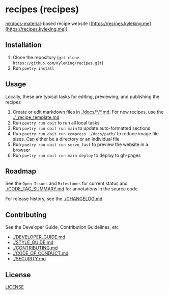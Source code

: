 # recipes (recipes)

[mkdocs-material](https://squidfunk.github.io/mkdocs-material/)-based recipe website ([https://recipes.kyleking.me](https://recipes.kyleking.me))

## Installation

1. Clone the repository (`git clone https://github.com/KyleKing/recipes.git`)
2. Run `poetry install`

## Usage

Locally, these are typical tasks for editing, previewing, and publishing the recipes

1. Create or edit markdown files in [./docs/\*/\*.md](./docs/). For new recipes, use the [./_recipe_template.md](./_recipe_template.md)
2. Run `poetry run doit` to run all local tasks
3. Run `poetry run doit run main` to update auto-formatted sections
4. Run `poetry run doit run compress ./docs/path/` to reduce image file sizes. Can either be a directory or an individual file
5. Run `poetry run doit run serve_fast` to preview the website in a browser
6. Run `poetry run doit run main deploy` to deploy to gh-pages

## Roadmap

See the `Open Issues` and `Milestones` for current status and [./CODE_TAG_SUMMARY.md](./CODE_TAG_SUMMARY.md) for annotations in the source code.

For release history, see the [./CHANGELOG.md](./CHANGELOG.md)

## Contributing

See the Developer Guide, Contribution Guidelines, etc

- [./DEVELOPER_GUIDE.md](./DEVELOPER_GUIDE.md)
- [./STYLE_GUIDE.md](./STYLE_GUIDE.md)
- [./CONTRIBUTING.md](./CONTRIBUTING.md)
- [./CODE_OF_CONDUCT.md](./CODE_OF_CONDUCT.md)
- [./SECURITY.md](./SECURITY.md)

## License

[LICENSE](https://github.com/kyleking/recipes/LICENSE)

